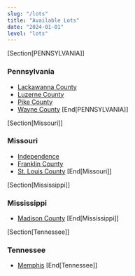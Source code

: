 ```yaml
---
slug: "/lots"
title: "Available Lots"
date: "2024-01-01"
level: "lots"
---
```


[Section[PENNSYLVANIA]]
### Pennsylvania
  - [Lackawanna County](states/pennsylvania/counties/lackawanna-county)
  - [Luzerne County](states/pennsylvania/counties/luzerne-county)
  - [Pike County](states/pennsylvania/counties/pike-county)
  - [Wayne County](states/pennsylvania/counties/wayne-county)
[End[PENNSYLVANIA]]

[Section[Missouri]]
### Missouri
  - [Independence](states/missouri/independence)
  - [Franklin County](states/missouri/counties/franklin-county)
  - [St. Louis County](states/missouri/counties/st-louis-county)
[End[Missouri]]

[Section[Mississippi]]
### Mississippi
  - [Madison County](states/mississippi/counties/madison-county)
[End[Mississippi]]

[Section[Tennessee]]
### Tennessee
  - [Memphis](states/tennessee/counties/memphis)
[End[Tennessee]]

